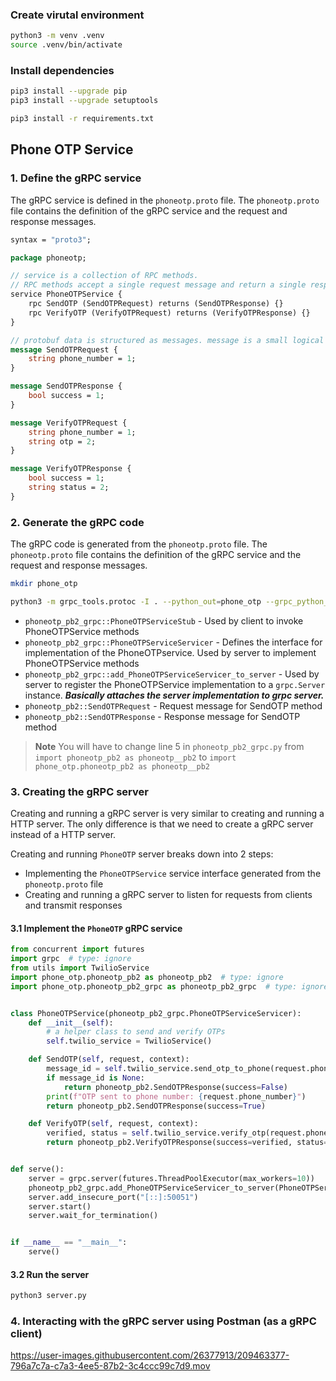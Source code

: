 ### Create virutal environment

```bash
python3 -m venv .venv
source .venv/bin/activate
```

### Install dependencies

```bash
pip3 install --upgrade pip
pip3 install --upgrade setuptools

pip3 install -r requirements.txt
```

## Phone OTP Service

### 1. Define the gRPC service

The gRPC service is defined in the `phoneotp.proto` file. The `phoneotp.proto` file contains the definition of the gRPC service and the request and response messages.

```protobuf
syntax = "proto3";

package phoneotp;

// service is a collection of RPC methods.
// RPC methods accept a single request message and return a single response message.
service PhoneOTPService {
    rpc SendOTP (SendOTPRequest) returns (SendOTPResponse) {}
    rpc VerifyOTP (VerifyOTPRequest) returns (VerifyOTPResponse) {}
}

// protobuf data is structured as messages. message is a small logical record of information containing a series of name-value pairs called fields.
message SendOTPRequest {
    string phone_number = 1;
}

message SendOTPResponse {
    bool success = 1;
}

message VerifyOTPRequest {
    string phone_number = 1;
    string otp = 2;
}

message VerifyOTPResponse {
    bool success = 1;
    string status = 2;
}
```

### 2. Generate the gRPC code

The gRPC code is generated from the `phoneotp.proto` file. The `phoneotp.proto` file contains the definition of the gRPC service and the request and response messages.

```bash
mkdir phone_otp

python3 -m grpc_tools.protoc -I . --python_out=phone_otp --grpc_python_out=phone_otp phoneotp.proto
```

- `phoneotp_pb2_grpc::PhoneOTPServiceStub` - Used by client to invoke PhoneOTPService methods
- `phoneotp_pb2_grpc::PhoneOTPServiceServicer` - Defines the interface for implementation of the PhoneOTPservice. Used by server to implement PhoneOTPService methods
- `phoneotp_pb2_grpc::add_PhoneOTPServiceServicer_to_server` - Used by server to register the PhoneOTPService implementation to a `grpc.Server` instance. **_Basically attaches the server implementation to grpc server._**
- `phoneotp_pb2::SendOTPRequest` - Request message for SendOTP method
- `phoneotp_pb2::SendOTPResponse` - Response message for SendOTP method

> **Note**
> You will have to change line 5 in `phoneotp_pb2_grpc.py` from `import phoneotp_pb2 as phoneotp__pb2` to `import phone_otp.phoneotp_pb2 as phoneotp__pb2`

### 3. Creating the gRPC server

Creating and running a gRPC server is very similar to creating and running a HTTP server. The only difference is that we need to create a gRPC server instead of a HTTP server.

Creating and running `PhoneOTP` server breaks down into 2 steps:

- Implementing the `PhoneOTPService` service interface generated from the `phoneotp.proto` file
- Creating and running a gRPC server to listen for requests from clients and transmit responses

#### 3.1 Implement the `PhoneOTP` gRPC service

```python
from concurrent import futures
import grpc  # type: ignore
from utils import TwilioService
import phone_otp.phoneotp_pb2 as phoneotp_pb2  # type: ignore
import phone_otp.phoneotp_pb2_grpc as phoneotp_pb2_grpc  # type: ignore


class PhoneOTPService(phoneotp_pb2_grpc.PhoneOTPServiceServicer):
    def __init__(self):
        # a helper class to send and verify OTPs
        self.twilio_service = TwilioService()

    def SendOTP(self, request, context):
        message_id = self.twilio_service.send_otp_to_phone(request.phone_number)
        if message_id is None:
            return phoneotp_pb2.SendOTPResponse(success=False)
        print(f"OTP sent to phone number: {request.phone_number}")
        return phoneotp_pb2.SendOTPResponse(success=True)

    def VerifyOTP(self, request, context):
        verified, status = self.twilio_service.verify_otp(request.phone_number, request.otp)
        return phoneotp_pb2.VerifyOTPResponse(success=verified, status=status)


def serve():
    server = grpc.server(futures.ThreadPoolExecutor(max_workers=10))
    phoneotp_pb2_grpc.add_PhoneOTPServiceServicer_to_server(PhoneOTPService(), server)
    server.add_insecure_port("[::]:50051")
    server.start()
    server.wait_for_termination()


if __name__ == "__main__":
    serve()
```

#### 3.2 Run the server

```bash
python3 server.py
```

### 4. Interacting with the gRPC server using Postman (as a gRPC client)

https://user-images.githubusercontent.com/26377913/209463377-796a7c7a-c7a3-4ee5-87b2-3c4ccc99c7d9.mov



